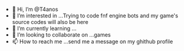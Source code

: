 - 👋 Hi, I’m @T4anos
- 👀 I’m interested in ...Trying to code fnf engine bots and my game's source codes will also be here
- 🌱 I’m currently learning ...
- 💞️ I’m looking to collaborate on ...games
- 📫 How to reach me ...send me a message on my ghithub profile

<!---
T4anos/T4anos is a ✨ special ✨ repository because its `README.md` (this file) appears on your GitHub profile.
You can click the Preview link to take a look at your changes.
--->
